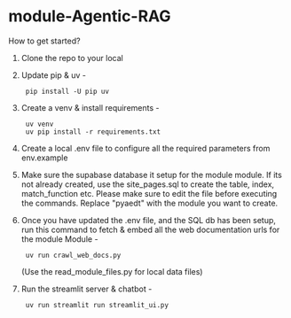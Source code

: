 # module-Agentic-RAG

How to get started? 

1. Clone the repo to your local

2. Update pip & uv -
        
        pip install -U pip uv

3. Create a venv & install requirements -
        
        uv venv
        uv pip install -r requirements.txt

4. Create a local .env file to configure all the required parameters from env.example

5. Make sure the supabase database it setup for the module module.
    If its not already created, use the site_pages.sql to create the table, index, match_function etc.
    Please make sure to edit the file before executing the commands. Replace "pyaedt" with the module you want to create.

6. Once you have updated the .env file, and the SQL db has been setup, run this command to fetch & embed all the web documentation urls for the module Module -
        
        uv run crawl_web_docs.py

    (Use the read_module_files.py for local data files)

7. Run the streamlit server & chatbot -

        uv run streamlit run streamlit_ui.py